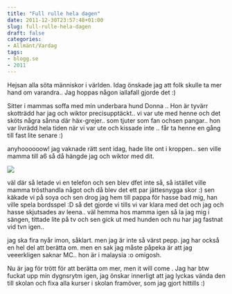 ```yaml
---
title: "Full rulle hela dagen"
date: 2011-12-30T23:57:48+01:00
slug: full-rulle-hela-dagen
draft: false
categories:
- Allmänt/Vardag
tags:
- blogg.se
- 2011
---
```

Hejsan alla söta människor i världen. Idag önskade jag att folk skulle ta mer hand om varandra.. Jag hoppas någon iallafall gjorde det :)  
  
Sitter i mammas soffa med min underbara hund Donna .. Hon är tyvärr skotträdd har jag och wiktor precisupptäckt.. vi var ute med henne och det sköts några sånna där häx-grejer.. som tjuter som fan ochsen pangar.. hon var livrädd hela tiden när vi var ute och kissade inte .. får ta henne en gång till fast lite senare :)  
  
anyhoooooow! jag vaknade rätt sent idag, hade lite ont i kroppen.. sen ville mamma till a6 så då hängde jag och wiktor med dit.  
  
  
![](/assets/images/blogg.se/wp_002020_178097189.jpg)  
  
väl där så letade vi en telefon och sen blev dfet inte så, så istället ville mamma trösthandla något och då blev det ett par jättesnygga skor :) sen käkade vi på soya och sen drog jag hem till pappa för hasse bad mig, han ville spela bordsspel :D så det gjorde vi tills vi var klara med det och jag och hasse skjutsades av leena.. väl hemma hos mamma igen så la jag mig i sängen, tittade lite på tv och sen gick ut med hunden och nu har jag fastnat vid tvn igen..  
  
  
jag ska fira nyår imon, såklart. men jag är inte så värst pepp. jag har också en hel del att berätta om. men en sak jag måste påpeka är att jag veeerkligen saknar MC.. hon är i malaysia :o omigosh.  
  
Nu är jag för trött för att berätta om mer, men it will come . Jag har btw fuckat upp min dygnsrytm igen, jag önskar innerligt att jag lyckas vända den till skolan och fixa alla kurser i skolan framöver, som jag gjort hittills :)